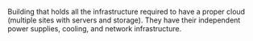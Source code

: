 Building that holds all the infrastructure required to have a proper cloud (multiple sites with servers and storage). They have their independent power supplies, cooling, and network infrastructure.
